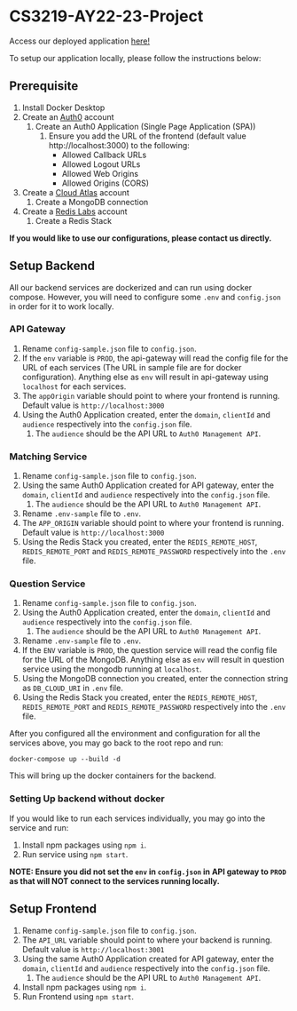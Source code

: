 # CS3219-AY22-23-Project

Access our deployed application [here!](https://d3end8d6ihgpl0.cloudfront.net/)

To setup our application locally, please follow the instructions below:

## Prerequisite
1. Install Docker Desktop
1. Create an [Auth0](https://auth0.com/signup) account
    1. Create an Auth0 Application (Single Page Application (SPA))
        1. Ensure you add the URL of the frontend (default value http://localhost:3000) to the following:
            * Allowed Callback URLs
            * Allowed Logout URLs
            * Allowed Web Origins
            * Allowed Origins (CORS)
1. Create a [Cloud Atlas](https://account.mongodb.com/account/login/) account 
    1. Create a MongoDB connection
1. Create a [Redis Labs](https://app.redislabs.com/#/login) account
    1. Create a Redis Stack

**If you would like to use our configurations, please contact us directly.**

## Setup Backend
All our backend services are dockerized and can run using docker compose. However, you will need to configure some `.env` and `config.json` in order for it to work locally.
### API Gateway
1. Rename `config-sample.json` file to `config.json`.
1. If the `env` variable is `PROD`, the api-gateway will read the config file for the URL of each services (The URL in sample file are for docker configuration). Anything else as `env` will result in api-gateway using `localhost` for each services.
1. The `appOrigin` variable should point to where your frontend is running. Default value is `http://localhost:3000`
1. Using the Auth0 Application created, enter the `domain`, `clientId` and `audience` respectively into the `config.json` file.
    1. The `audience` should be the API URL to `Auth0 Management API`.

### Matching Service
1. Rename `config-sample.json` file to `config.json`.
1. Using the same Auth0 Application created for API gateway, enter the `domain`, `clientId` and `audience` respectively into the `config.json` file.
    1. The `audience` should be the API URL to `Auth0 Management API`.
1. Rename `.env-sample` file to `.env`.
1. The `APP_ORIGIN` variable should point to where your frontend is running. Default value is `http://localhost:3000`
1. Using the Redis Stack you created, enter the `REDIS_REMOTE_HOST`, `REDIS_REMOTE_PORT` and `REDIS_REMOTE_PASSWORD` respectively into the `.env` file.

### Question Service
1. Rename `config-sample.json` file to `config.json`.
1. Using the Auth0 Application created, enter the `domain`, `clientId` and `audience` respectively into the `config.json` file.
    1. The `audience` should be the API URL to `Auth0 Management API`.
1. Rename `.env-sample` file to `.env`.
1. If the `ENV` variable is `PROD`, the question service will read the config file for the URL of the MongoDB. Anything else as `env` will result in question service using the mongodb running at `localhost`.
1. Using the MongoDB connection you created, enter the connection string as `DB_CLOUD_URI` in `.env` file.
1. Using the Redis Stack you created, enter the `REDIS_REMOTE_HOST`, `REDIS_REMOTE_PORT` and `REDIS_REMOTE_PASSWORD` respectively into the `.env` file.

After you configured all the environment and configuration for all the services above, you may go back to the root repo and run:
```
docker-compose up --build -d
```
This will bring up the docker containers for the backend.

### Setting Up backend without docker
If you would like to run each services individually, you may go into the service and run:
1. Install npm packages using `npm i`.
1. Run service using `npm start`.

**NOTE: Ensure you did not set the `env` in `config.json` in API gateway to `PROD` as that will NOT connect to the services running locally.**

## Setup Frontend
1. Rename `config-sample.json` file to `config.json`.
1. The `API_URL` variable should point to where your backend is running. Default value is `http://localhost:3001`
1. Using the same Auth0 Application created for API gateway, enter the `domain`, `clientId` and `audience` respectively into the `config.json` file.
    1. The `audience` should be the API URL to `Auth0 Management API`.
1. Install npm packages using `npm i`.
1. Run Frontend using `npm start`.
